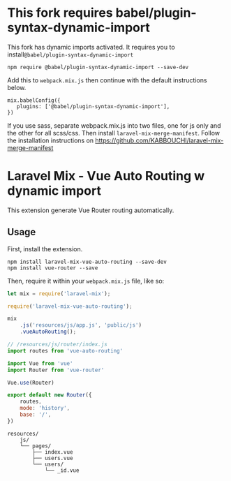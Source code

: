 # This fork requires babel/plugin-syntax-dynamic-import
This fork has dynamic imports activated. It requires you to install`@babel/plugin-syntax-dynamic-import`
```
npm require @babel/plugin-syntax-dynamic-import --save-dev
```

Add this to `webpack.mix.js` then continue with the default instructions below.
```
mix.babelConfig({
   plugins: ['@babel/plugin-syntax-dynamic-import'],
})
``` 

If you use sass, separate webpack.mix.js into two files, one for js only and the other for all scss/css. Then install `laravel-mix-merge-manifest`. Follow the installation instructions on https://github.com/KABBOUCHI/laravel-mix-merge-manifest


# Laravel Mix - Vue Auto Routing w dynamic import

This extension generate Vue Router routing automatically.

## Usage

First, install the extension.

```
npm install laravel-mix-vue-auto-routing --save-dev
npm install vue-router --save
```

Then, require it within your `webpack.mix.js` file, like so:

```js
let mix = require('laravel-mix');

require('laravel-mix-vue-auto-routing');

mix
    .js('resources/js/app.js', 'public/js')
    .vueAutoRouting();
```

```js
// /resources/js/router/index.js
import routes from 'vue-auto-routing'

import Vue from 'vue'
import Router from 'vue-router'

Vue.use(Router)

export default new Router({
    routes,
    mode: 'history',
    base: '/',
})
```

```
resources/
    js/
    └── pages/
        ├── index.vue
        ├── users.vue
        └── users/
            └── _id.vue
```
